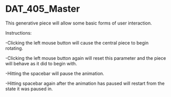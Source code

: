 # DAT_405_Master

This generative piece will allow some basic forms of user interaction.

Instructions:

-Clicking the left mouse button will cause the central piece to begin rotating.

-Clicking the left mouse button again will reset this parameter and the piece will behave as it did to begin with.

-Hitting the spacebar will pause the animation.

-Hitting spacebar again after the animation has paused will restart from the state it was paused in.
